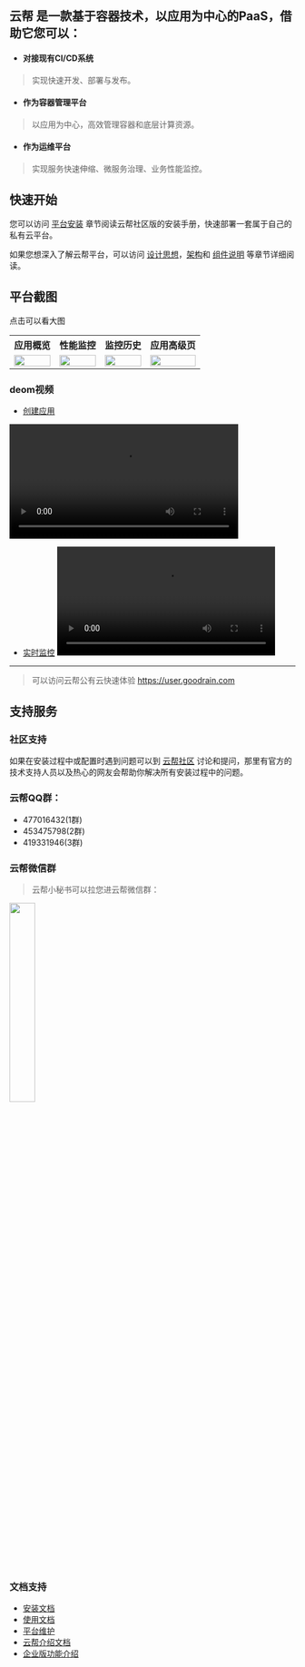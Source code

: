 ## 云帮 是一款基于容器技术，以应用为中心的PaaS，借助它您可以：

- #### 对接现有CI/CD系统
> 实现快速开发、部署与发布。

- #### 作为容器管理平台
> 以应用为中心，高效管理容器和底层计算资源。

- #### 作为运维平台
> 实现服务快速伸缩、微服务治理、业务性能监控。


## 快速开始
您可以访问 [平台安装](平台安装.md) 章节阅读云帮社区版的安装手册，快速部署一套属于自己的私有云平台。

如果您想深入了解云帮平台，可以访问 [设计思想](设计思想.md)，[架构](架构.md)和 [组件说明](组件说明.md) 等章节详细阅读。



## 平台截图
点击可以看大图
<table>
<tr><th>应用概览</th><th>性能监控</th><th>监控历史</th><th>应用高级页</th></tr>
<tr><td><a href="http://7xihe6.com1.z0.glb.clouddn.com/new_cloudbang_ds.png"><img src="http://7xihe6.com1.z0.glb.clouddn.com/new_cloudbang_ds.png" width="100%"/></a></td>

<td><a href="http://7xihe6.com1.z0.glb.clouddn.com/new_cloudbang_realtime.png"><img src="http://7xihe6.com1.z0.glb.clouddn.com/new_cloudbang_realtime.png" width="100%"/></a></td>

<td><a href="http://7xihe6.com1.z0.glb.clouddn.com/new_cloudbang_zst.png" ><img src="http://7xihe6.com1.z0.glb.clouddn.com/new_cloudbang_zst.png" width="100%"/></a></td>

<td><a href="http://7xihe6.com1.z0.glb.clouddn.com/new_cloudbang_advanced.png" ><img src="http://7xihe6.com1.z0.glb.clouddn.com/new_cloudbang_advanced.png" width="100%"/></a></td></tr>

</table>


### deom视频
- [创建应用](http://www.goodrain.com/images/video/newapp.mp4)

<video src="http://www.goodrain.com/images/video/newapp.mp4" style="width:80%;" controls="controls"></video>

- [实时监控](http://www.goodrain.com/images/video/performance.mp4)
<video src="http://www.goodrain.com/images/video/performance.mp4" style="width:80%;" controls="controls"></video>


-----

> 可以访问云帮公有云快速体验 https://user.goodrain.com


## 支持服务

### 社区支持

如果在安装过程中或配置时遇到问题可以到 [云帮社区](http://t.goodrain.com/yb) 讨论和提问，那里有官方的技术支持人员以及热心的网友会帮助你解决所有安装过程中的问题。

### 云帮QQ群：
- 477016432(1群)  
- 453475798(2群)  
- 419331946(3群)


### 云帮微信群
> 云帮小秘书可以拉您进云帮微信群：

<img src="http://ojfzu47n9.bkt.clouddn.com/2017032214901508126968.jpg" width="30%" />

### 文档支持
- [安装文档](http://doc.goodrain.com/cloudbang-community-install/247616)
- [使用文档](http://doc.goodrain.com/usage)
- [平台维护](http://doc.goodrain.com/cloudbang-community-install/215655)
- [云帮介绍文档](http://doc.goodrain.com/cloudbang-intro)
- [企业版功能介绍](http://doc.goodrain.com/cloudbang-enterprise)
